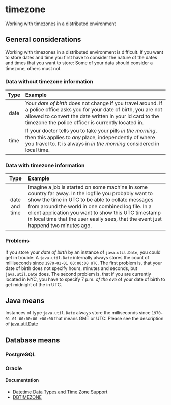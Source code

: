 # timezone
Working with timezones in a distributed environment

## General considerations
Working with timezones in a distributed environment is difficult. 
If you want to store dates and time you first have to consider the nature of the dates and times that you want to store:
Some of your data should consider a timezone, others must not.

### Data without timezone information
| Type | Example |
| :---: | :--- |
| date | Your _date of birth_ does not change if you travel around. If a police office asks you for your date of birth, you are not allowed to convert the date written in your id card to the timezone the police officer is currently located in. |
| time | If your doctor tells you to take your pills _in the morning_, then this applies to _any_ place, independently of where you travel to. It is always in _in the morning_ considered in local time. |

### Data with timezone information
| Type | Example |
| :---: | :--- |
| date and time | Imagine a job is started on some machine in some country far away. In the logfile you probably want to show the time in UTC to be able to collate messages from around the world in one combined log file. In a client application you want to show this UTC timestamp in local time that the user easily sees, that the event just happend two minutes ago. |

### Problems
If you store your _date of birth_  by an instance of `java.util.Date`, you could get in trouble: A `java.util.Date` internally always stores the count of milliseconds since `1970-01-01 00:00:00 UTC`. The first problem is, that your date of birth does not specify hours, minutes and seconds, but `java.util.Date` does. The second problem is, that if you are currently located in NYC, you have to specify 7 p.m. *of the eve* of your date of birth to get midnight of the in UTC.

## Java means
Instances of type `java.util.Date` always store the milliseconds since `1970-01-01 00:00:00 +00:00` that means GMT or UTC: Please see the description of [java.util.Date](https://docs.oracle.com/javase/8/docs/api/java/util/Date.html)

## Database means
### PostgreSQL
### Oracle
#### Documentation
* [Datetime Data Types and Time Zone Support](https://docs.oracle.com/en/database/oracle/oracle-database/21/nlspg/datetime-data-types-and-time-zone-support.html#GUID-7A1BA319-767A-43CC-A579-4DAC7063B243)
* [DBTIMEZONE](https://docs.oracle.com/en/database/oracle/oracle-database/19/sqlrf/DBTIMEZONE.html)
